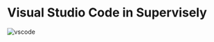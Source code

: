 # Visual Studio Code in Supervisely

![vscode](https://user-images.githubusercontent.com/73014155/178296019-0021d39e-f21e-4de9-a473-55c7adccc505.png)
